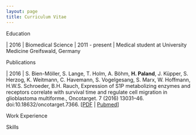 ```yaml
---
layout: page
title: Curriculum Vitae
---
```


Education

| 2016 |  Biomedical Science
| 2011 - present | Medical student at University Medicine Greifswald, Germany


Publications

| 2016 | S. Bien-Möller, S. Lange, T. Holm, A. Böhm, **H. Paland**, J. Küpper, S. Herzog, K. Weitmann, C. Havemann, S. Vogelgesang, S. Marx, W. Hoffmann, H.W.S. Schroeder, B.H. Rauch, Expression of S1P metabolizing enzymes and receptors correlate with survival time and regulate cell migration in glioblastoma multiforme., Oncotarget. 7 (2016) 13031–46. doi:10.18632/oncotarget.7366. [[PDF](http://www.impactjournals.com/oncotarget/index.php?journal=oncotarget&page=article&op=download&path%5B%5D=7366&path%5B%5D=21109) \| [Pubmed](http://www.ncbi.nlm.nih.gov/pubmed/26887055)]

Work Experience

Skills
